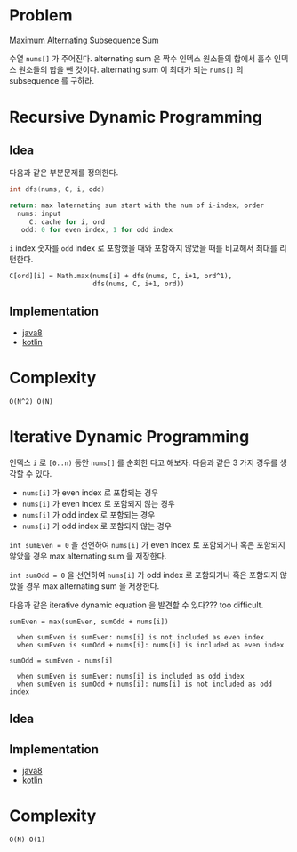 # Problem

[Maximum Alternating Subsequence Sum](https://leetcode.com/problems/maximum-alternating-subsequence-sum/)

수열 `nums[]` 가 주어진다. alternating sum 은 짝수 인덱스 원소들의
합에서 홀수 인덱스 원소들의 합을 뺀 것이다. alternating sum 이 최대가
되는 `nums[]` 의 subsequence 를 구하라.

# Recursive Dynamic Programming

## Idea

다음과 같은 부분문제를 정의한다.

```c
int dfs(nums, C, i, odd)

return: max laternating sum start with the num of i-index, order
  nums: input
     C: cache for i, ord
   odd: 0 for even index, 1 for odd index 
```

`i` index 숫자를 `odd` index 로 포함했을 때와 포함하지 않았을 때를
비교해서 최대를 리턴한다.

```
C[ord][i] = Math.max(nums[i] + dfs(nums, C, i+1, ord^1),
                     dfs(nums, C, i+1, ord))
```

## Implementation

* [java8](MainApp.java)
* [kotlin](MainApp.kotlin)

# Complexity

```
O(N^2) O(N)
```

# Iterative Dynamic Programming

인덱스 `i` 로 `[0..n)` 동안 `nums[]` 를 순회한 다고 해보자. 다음과
같은 3 가지 경우를 생각할 수 있다.

* `nums[i]` 가 even index 로 포함되는 경우
* `nums[i]` 가 even index 로 포함되지 않는 경우
* `nums[i]` 가 odd index 로 포함되는 경우
* `nums[i]` 가 odd index 로 포함되지 않는 경우

`int sumEven = 0` 을 선언하여 `nums[i]` 가 even index 로 포함되거나
혹은 포함되지 않았을 경우 max alternating sum 을 저장한다.

`int sumOdd = 0` 을 선언하여 `nums[i]` 가 odd index 로 포함되거나
혹은 포함되지 않았을 경우 max alternating sum 을 저장한다.

다음과 같은 iterative dynamic equation 을 발견할 수 있다??? too difficult.

```
sumEven = max(sumEven, sumOdd + nums[i])

  when sumEven is sumEven: nums[i] is not included as even index
  when sumEven is sumOdd + nums[i]: nums[i] is included as even index
          
sumOdd = sumEven - nums[i]
  
  when sumEven is sumEven: nums[i] is included as odd index
  when sumEven is sumOdd + nums[i]: nums[i] is not included as odd index
```

## Idea

## Implementation

* [java8](MainApp.java)
* [kotlin](MainApp.kotlin)

# Complexity

```
O(N) O(1)
```

